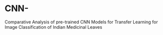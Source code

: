 # CNN-
Comparative Analysis of pre-trained CNN Models for Transfer Learning for Image Classification of Indian Medicinal Leaves
